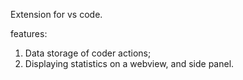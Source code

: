 Extension for vs code.

features: 
1. Data storage of coder actions;
2. Displaying statistics on a webview, and side panel.
